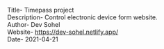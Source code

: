 
Title- Timepass project
<br/>
Description- Control electronic device form website.
<br/>
Author- Dev Sohel
<br/>
Website- https://dev-sohel.netlify.app/
<br/>
Date- 2021-04-21

